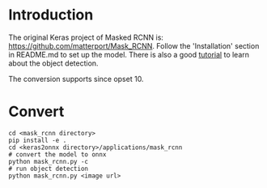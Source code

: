 # Introduction
The original Keras project of Masked RCNN is: <https://github.com/matterport/Mask_RCNN>. Follow the 'Installation' section in README.md to set up the model.
There is also a good [tutorial](https://github.com/matterport/Mask_RCNN#step-by-step-detection) to learn about the object detection.

The conversion supports since opset 10.

# Convert
```
cd <mask_rcnn directory>
pip install -e .
cd <keras2onnx directory>/applications/mask_rcnn
# convert the model to onnx
python mask_rcnn.py -c
# run object detection
python mask_rcnn.py <image url>
```

